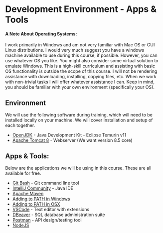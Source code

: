 # Development Environment - Apps & Tools
#### A Note About Operating Systems:
I work primarily in Windows and am not very familiar with Mac OS or GUI Linux distributions. I would very much suggest you have a windows machine available to use during this course, if possible. However, you can use whatever OS you like. You might also consider some virtual solution to emulate Windows. This is a high-skill curriculum and assisting with basic OS functionality is outside the scope of this course. I will not be rendering assistance with downloading, installing, copying files, etc. When we work with non-trivial tasks I will offer whatever assistance I can. Keep in mind, you should be familiar with your own environment (specifically your OS).

## Environment
We will use the following software during training, which will need to be installed locally on your machine. We will cover installation and setup of each together.

- [OpenJDK](https://adoptium.net/temurin/releases/?version=11) - Java Development Kit - Eclipse Temurin v11
- [Apache Tomcat 8](https://tomcat.apache.org/download-80.cgi) - Webserver (We want version 8.5 core)

## Apps & Tools:
Below are the applications we will be using in this course. These are all available for free.

 - [Git Bash](https://git-scm.com/downloads) - Git command line tool
 - [IntelliJ Community](https://www.jetbrains.com/idea/download/#section=windows) - Java IDE
 - [Apache Maven](https://maven.apache.org/download.cgi)
  - [Adding to PATH in Windows](https://www.architectryan.com/2018/03/17/add-to-the-path-on-windows-10/)
  - [Adding to PATH in OSX](https://www.architectryan.com/2012/10/02/add-to-the-path-on-mac-os-x-mountain-lion/)
 - [VSCode](https://code.visualstudio.com/download) - Text editor with extensions
 - [DBeaver](https://dbeaver.io/download/) - SQL database administration suite
 - [Postman](https://www.postman.com/downloads/) - API design/testing tool
 - [NodeJS](https://nodejs.org/en/download/)
